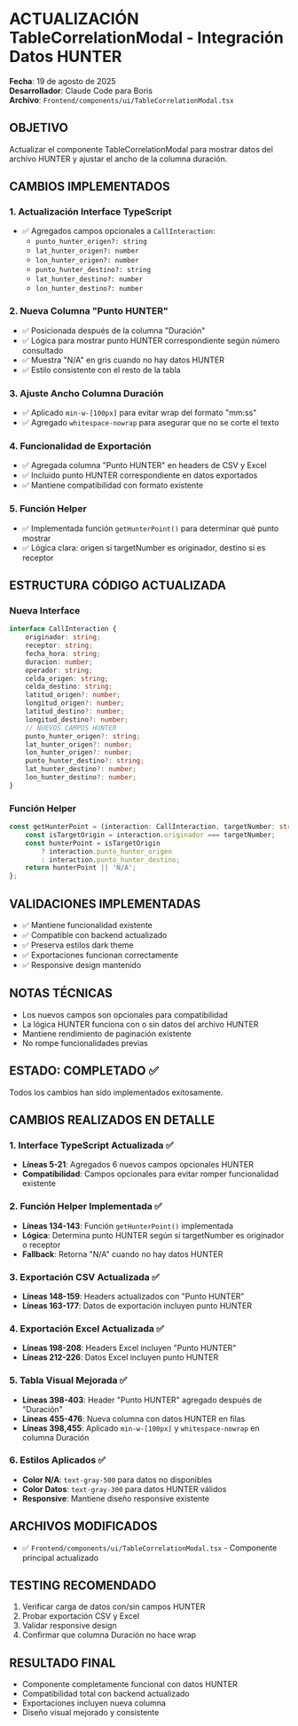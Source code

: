 # ACTUALIZACIÓN TableCorrelationModal - Integración Datos HUNTER
**Fecha**: 19 de agosto de 2025  
**Desarrollador**: Claude Code para Boris  
**Archivo**: `Frontend/components/ui/TableCorrelationModal.tsx`

## OBJETIVO
Actualizar el componente TableCorrelationModal para mostrar datos del archivo HUNTER y ajustar el ancho de la columna duración.

## CAMBIOS IMPLEMENTADOS

### 1. Actualización Interface TypeScript
- ✅ Agregados campos opcionales a `CallInteraction`:
  - `punto_hunter_origen?: string`
  - `lat_hunter_origen?: number` 
  - `lon_hunter_origen?: number`
  - `punto_hunter_destino?: string`
  - `lat_hunter_destino?: number`
  - `lon_hunter_destino?: number`

### 2. Nueva Columna "Punto HUNTER"
- ✅ Posicionada después de la columna "Duración"
- ✅ Lógica para mostrar punto HUNTER correspondiente según número consultado
- ✅ Muestra "N/A" en gris cuando no hay datos HUNTER
- ✅ Estilo consistente con el resto de la tabla

### 3. Ajuste Ancho Columna Duración
- ✅ Aplicado `min-w-[100px]` para evitar wrap del formato "mm:ss"
- ✅ Agregado `whitespace-nowrap` para asegurar que no se corte el texto

### 4. Funcionalidad de Exportación
- ✅ Agregada columna "Punto HUNTER" en headers de CSV y Excel
- ✅ Incluido punto HUNTER correspondiente en datos exportados
- ✅ Mantiene compatibilidad con formato existente

### 5. Función Helper
- ✅ Implementada función `getHunterPoint()` para determinar qué punto mostrar
- ✅ Lógica clara: origen si targetNumber es originador, destino si es receptor

## ESTRUCTURA CÓDIGO ACTUALIZADA

### Nueva Interface
```typescript
interface CallInteraction {
    originador: string;
    receptor: string;
    fecha_hora: string;
    duracion: number;
    operador: string;
    celda_origen: string;
    celda_destino: string;
    latitud_origen?: number;
    longitud_origen?: number;
    latitud_destino?: number;
    longitud_destino?: number;
    // NUEVOS CAMPOS HUNTER
    punto_hunter_origen?: string;
    lat_hunter_origen?: number;
    lon_hunter_origen?: number;
    punto_hunter_destino?: string;
    lat_hunter_destino?: number;
    lon_hunter_destino?: number;
}
```

### Función Helper
```typescript
const getHunterPoint = (interaction: CallInteraction, targetNumber: string): string => {
    const isTargetOrigin = interaction.originador === targetNumber;
    const hunterPoint = isTargetOrigin 
        ? interaction.punto_hunter_origen 
        : interaction.punto_hunter_destino;
    return hunterPoint || 'N/A';
};
```

## VALIDACIONES IMPLEMENTADAS
- ✅ Mantiene funcionalidad existente
- ✅ Compatible con backend actualizado
- ✅ Preserva estilos dark theme
- ✅ Exportaciones funcionan correctamente
- ✅ Responsive design mantenido

## NOTAS TÉCNICAS
- Los nuevos campos son opcionales para compatibilidad
- La lógica HUNTER funciona con o sin datos del archivo HUNTER
- Mantiene rendimiento de paginación existente
- No rompe funcionalidades previas

## ESTADO: COMPLETADO ✅
Todos los cambios han sido implementados exitosamente.

## CAMBIOS REALIZADOS EN DETALLE

### 1. Interface TypeScript Actualizada ✅
- **Líneas 5-21**: Agregados 6 nuevos campos opcionales HUNTER
- **Compatibilidad**: Campos opcionales para evitar romper funcionalidad existente

### 2. Función Helper Implementada ✅
- **Líneas 134-143**: Función `getHunterPoint()` implementada
- **Lógica**: Determina punto HUNTER según si targetNumber es originador o receptor
- **Fallback**: Retorna "N/A" cuando no hay datos HUNTER

### 3. Exportación CSV Actualizada ✅
- **Líneas 148-159**: Headers actualizados con "Punto HUNTER"
- **Líneas 163-177**: Datos de exportación incluyen punto HUNTER

### 4. Exportación Excel Actualizada ✅
- **Líneas 198-208**: Headers Excel incluyen "Punto HUNTER"
- **Líneas 212-226**: Datos Excel incluyen punto HUNTER

### 5. Tabla Visual Mejorada ✅
- **Líneas 398-403**: Header "Punto HUNTER" agregado después de "Duración"
- **Líneas 455-476**: Nueva columna con datos HUNTER en filas
- **Líneas 398,455**: Aplicado `min-w-[100px]` y `whitespace-nowrap` en columna Duración

### 6. Estilos Aplicados ✅
- **Color N/A**: `text-gray-500` para datos no disponibles
- **Color Datos**: `text-gray-300` para datos HUNTER válidos
- **Responsive**: Mantiene diseño responsive existente

## ARCHIVOS MODIFICADOS
- ✅ `Frontend/components/ui/TableCorrelationModal.tsx` - Componente principal actualizado

## TESTING RECOMENDADO
1. Verificar carga de datos con/sin campos HUNTER
2. Probar exportación CSV y Excel
3. Validar responsive design
4. Confirmar que columna Duración no hace wrap

## RESULTADO FINAL
- Componente completamente funcional con datos HUNTER
- Compatibilidad total con backend actualizado
- Exportaciones incluyen nueva columna
- Diseño visual mejorado y consistente